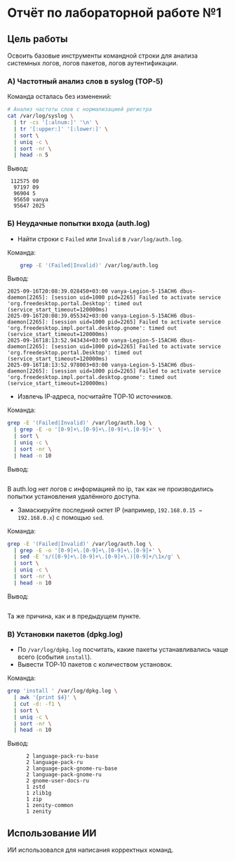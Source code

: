 # Отчёт по лабораторной работе №1

## Цель работы
Освоить базовые инструменты командной строки для анализа системных логов, логов пакетов, логов аутентификации.

### А) Частотный анализ слов в syslog (TOP‑5)

Команда осталась без изменений:

```bash
# Анализ частоты слов с нормализацией регистра
cat /var/log/syslog \
  | tr -cs '[:alnum:]' '\n' \
  | tr '[:upper:]' '[:lower:]' \
  | sort \
  | uniq -c \
  | sort -nr \
  | head -n 5
```

Вывод:

```
 112575 00
  97197 09
  96904 5
  95650 vanya
  95647 2025
```

### Б) Неудачные попытки входа (auth.log)
- Найти строки с `Failed` или `Invalid` в `/var/log/auth.log`.

Команда:

```bash
    grep -E '(Failed|Invalid)' /var/log/auth.log
```

Вывод:
```
2025-09-16T20:08:39.028450+03:00 vanya-Legion-5-15ACH6 dbus-daemon[2265]: [session uid=1000 pid=2265] Failed to activate service 'org.freedesktop.portal.Desktop': timed out (service_start_timeout=120000ms)
2025-09-16T20:08:39.055342+03:00 vanya-Legion-5-15ACH6 dbus-daemon[2265]: [session uid=1000 pid=2265] Failed to activate service 'org.freedesktop.impl.portal.desktop.gnome': timed out (service_start_timeout=120000ms)
2025-09-16T18:13:52.943434+03:00 vanya-Legion-5-15ACH6 dbus-daemon[2265]: [session uid=1000 pid=2265] Failed to activate service 'org.freedesktop.portal.Desktop': timed out (service_start_timeout=120000ms)
2025-09-16T18:13:52.978003+03:00 vanya-Legion-5-15ACH6 dbus-daemon[2265]: [session uid=1000 pid=2265] Failed to activate service 'org.freedesktop.impl.portal.desktop.gnome': timed out (service_start_timeout=120000ms)
```

- Извлечь IP‑адреса, посчитайте TOP‑10 источников.

Команда:

```bash
grep -E '(Failed|Invalid)' /var/log/auth.log \
  | grep -E -o '[0-9]+\.[0-9]+\.[0-9]+\.[0-9]+' \
  | sort \
  | uniq -c \
  | sort -nr \
  | head -n 10
```

Вывод:
```

```
В auth.log нет логов с информацией по ip, так как не производились попытки установления удалённого доступа.

- Замаскируйте последний октет IP (например, `192.168.0.15 → 192.168.0.x`) с помощью `sed`.

Команда:

```bash
grep -E '(Failed|Invalid)' /var/log/auth.log \
  | grep -E -o '[0-9]+\.[0-9]+\.[0-9]+\.[0-9]+' \
  | sed -E 's/([0-9]+\.[0-9]+\.[0-9]+\.)[0-9]+/\1x/g' \
  | sort \
  | uniq -c \
  | sort -nr \
  | head -n 10
```

Вывод:

```

```
Та же причина, как и в предыдущем пункте.

### В) Установки пакетов (dpkg.log)
- По `/var/log/dpkg.log` посчитать, какие пакеты устанавливались чаще всего (события `install`).
- Вывести TOP‑10 пакетов с количеством установок.

Команда:

```bash
grep 'install ' /var/log/dpkg.log \
  | awk '{print $4}' \
  | cut -d: -f1 \
  | sort \
  | uniq -c \
  | sort -nr \
  | head -n 10
```

Вывод:

```
      2 language-pack-ru-base
      2 language-pack-ru
      2 language-pack-gnome-ru-base
      2 language-pack-gnome-ru
      2 gnome-user-docs-ru
      1 zstd
      1 zlib1g
      1 zip
      1 zenity-common
      1 zenity
```

## Использование ИИ
ИИ использовался для написания корректных команд.

